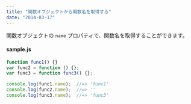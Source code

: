```yaml
---
title: "関数オブジェクトから関数名を取得する"
date: "2014-03-17"
---
```


関数オブジェクトの `name` プロパティで、関数名を取得することができます。

#### sample.js

```javascript
function func1() {}
var func2 = function () {};
var func3 = function func3() {};

console.log(func1.name);  //=> 'func1'
console.log(func2.name);  //=> ''
console.log(func3.name);  //=> 'func3'
```


